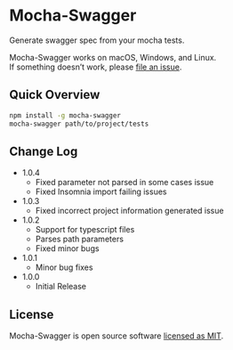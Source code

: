 # Mocha-Swagger

Generate swagger spec from your mocha tests.

Mocha-Swagger works on macOS, Windows, and Linux.<br>
If something doesn’t work, please [file an issue](https://github.com/LmntrX/mocha-swagger/issues/new).

## Quick Overview

```sh
npm install -g mocha-swagger
mocha-swagger path/to/project/tests
```

## Change Log

- 1.0.4
  - Fixed parameter not parsed in some cases issue
  - Fixed Insomnia import failing issues
- 1.0.3
  - Fixed incorrect project information generated issue
- 1.0.2
  - Support for typescript files
  - Parses path parameters
  - Fixed minor bugs
- 1.0.1
  - Minor bug fixes
- 1.0.0
  - Initial Release

## License

Mocha-Swagger is open source software [licensed as MIT](https://github.com/LmntrX/mocha-swagger/blob/master/LICENSE).
